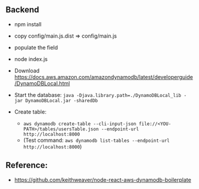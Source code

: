 ## Backend

- npm install
- copy config/main.js.dist => config/main.js
- populate the field
- node index.js

- Download https://docs.aws.amazon.com/amazondynamodb/latest/developerguide/DynamoDBLocal.html
- Start the database: `java -Djava.library.path=./DynamoDBLocal_lib -jar DynamoDBLocal.jar -sharedDb`
- Create table:
  - `aws dynamodb create-table --cli-input-json file://<YOU-PATH>/tables/usersTable.json --endpoint-url http://localhost:8000`
  - (Test command: `aws dynamodb list-tables --endpoint-url http://localhost:8000`)

## Reference:
- https://github.com/keithweaver/node-react-aws-dynamodb-boilerplate
